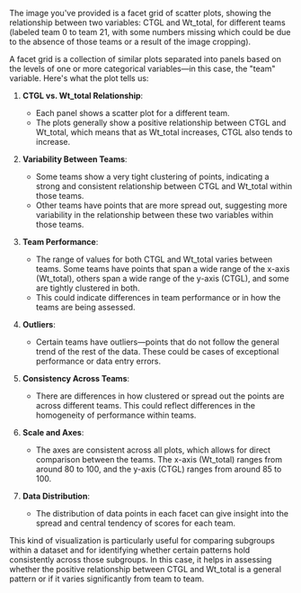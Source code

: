 The image you've provided is a facet grid of scatter plots, showing the relationship between two variables: CTGL and Wt_total, for different teams (labeled team 0 to team 21, with some numbers missing which could be due to the absence of those teams or a result of the image cropping).

A facet grid is a collection of similar plots separated into panels based on the levels of one or more categorical variables—in this case, the "team" variable. Here's what the plot tells us:

1. **CTGL vs. Wt_total Relationship**:
   - Each panel shows a scatter plot for a different team.
   - The plots generally show a positive relationship between CTGL and Wt_total, which means that as Wt_total increases, CTGL also tends to increase.

2. **Variability Between Teams**:
   - Some teams show a very tight clustering of points, indicating a strong and consistent relationship between CTGL and Wt_total within those teams.
   - Other teams have points that are more spread out, suggesting more variability in the relationship between these two variables within those teams.

3. **Team Performance**:
   - The range of values for both CTGL and Wt_total varies between teams. Some teams have points that span a wide range of the x-axis (Wt_total), others span a wide range of the y-axis (CTGL), and some are tightly clustered in both.
   - This could indicate differences in team performance or in how the teams are being assessed.

4. **Outliers**:
   - Certain teams have outliers—points that do not follow the general trend of the rest of the data. These could be cases of exceptional performance or data entry errors.

5. **Consistency Across Teams**:
   - There are differences in how clustered or spread out the points are across different teams. This could reflect differences in the homogeneity of performance within teams.

6. **Scale and Axes**:
   - The axes are consistent across all plots, which allows for direct comparison between the teams. The x-axis (Wt_total) ranges from around 80 to 100, and the y-axis (CTGL) ranges from around 85 to 100.

7. **Data Distribution**:
   - The distribution of data points in each facet can give insight into the spread and central tendency of scores for each team.

This kind of visualization is particularly useful for comparing subgroups within a dataset and for identifying whether certain patterns hold consistently across those subgroups. In this case, it helps in assessing whether the positive relationship between CTGL and Wt_total is a general pattern or if it varies significantly from team to team.
